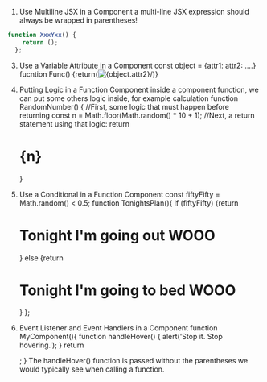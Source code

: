1. Use Multiline JSX in a Component
  a multi-line JSX expression should always be wrapped in parentheses!
```js
function XxxYxx() {
    return ();
  };
```

3. Use a Variable Attribute in a Component
  const object = {attr1: attr2: ....}
  fucntion Func() {return(<img src={object.attr1} alt={object.attr2}/>)}

4. Putting Logic in a Function Component
  inside a component function, we can put some others logic inside, for example calculation
  function RandomNumber() {
    //First, some logic that must happen before returning
    const n = Math.floor(Math.random() * 10 + 1);
    //Next, a return statement using that logic: 
    return <h1>{n}</h1>
  }

5. Use a Conditional in a Function Component
  const fiftyFifty = Math.random() < 0.5;
  function TonightsPlan(){
    if (fiftyFifty) {return <h1>Tonight I'm going out WOOO</h1>} 
    else {return <h1>Tonight I'm going to bed WOOO</h1>}
  };

6. Event Listener and Event Handlers in a Component
  function MyComponent(){
    function handleHover() {
      alert('Stop it.  Stop hovering.');
    }
    return <div onHover={handleHover}></div>;
  }
  The handleHover() function is passed without the parentheses we would typically see when calling a function.
